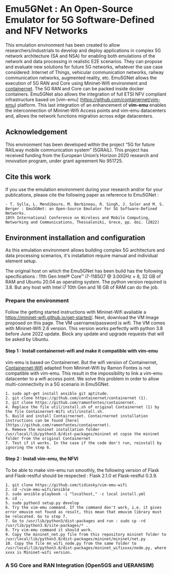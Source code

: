 # Emu5GNet : An Open-Source Emulator for 5G Software-Defined and NFV Networks
This emulation environment has been created to allow researchers/industrials to develop and deploy applications in complex 5G network architecture (SA and NSA) for enabling both emulations of the network and data processing in realistic E2E scenarios. They can propose and evaluate new solutions for future 5G networks, whatever the use case considered: Internet of Things, vehicular communication networks, railway communication networks, augmented reality, etc. Emu5GNet allows the execution of 5G RAN and Core using Mininet-Wifi environment and [containernet](https://containernet.github.io/). The 5G RAN and Core can be packed inside docker containers. Emu5GNet also allows the integration of full ETSI NFV compliant infrastructure based on [vim-emu] (https://github.com/containernet/vim-emu) platform. This last integration of an enhancement of **vim-emu** enables the interconnection of Mininet-Wifi Access points and vim-emu datacenters and, allows the network functions migration across edge datacenters.

## Acknowledgement
This environment has been developed within the project “5G for future RAILway mobile communication system” (5GRAIL). This project has received funding from the European Union’s Horizon 2020 research and innovation program, under grant agreement No 951725.

## Cite this work
If you use the emulation environment during your research and/or for your publications, please cite the following paper as reference to Emu5GNet :

```
- T. Sylla, L. Mendiboure, M. Berbineau, R. Singh, J. Soler and M. S. Berger : Emu5GNet: an Open-Source Emulator for 5G Software-Defined Networks. 
18th International Conference on Wireless and Mobile Computing, Networking and Communications, Thessaloniki, Grece, pp. doi. (2022)

```

## Environment installation and configuration
As this emulation environment allows building complex 5G architecture and data processing scenarios, it's installation require manual and individual element setup.

The original host on which the Emu5GNet has been build has the following specifications : 11th Gen Intel® Core™ i7-1185G7 @ 3.00GHz × 8, 32 GB of RAM and Ubuntu 20.04 as operating system. The python version required is 3.8. But any host with Intel i7 10th Gen and 16 GB of RAM can do the job.

### Prepare the environment
Follow the getting started instructions with Mininet-Wifi available a https://mininet-wifi.github.io/get-started/. Next, download the VM Image proposed on this page. The VM username/password is wifi. The VM comes with Mininet-Wifi 2.6 version. This version works perfectly with python 3.8 before June 2022 update. Block any update and upgrade requests that will be asked by Ubuntu.

#### Step 1 : Install containernet-wifi and make it compatible with vim-emu 
vim-emu is based on Containernet. But the wifi version of Containernet, [Containernet-Wifi](https://github.com/ramonfontes/containernet) adapted from Mininet-Wifi by Ramon Fontes is not compatible with vim-emu. This result in the impossibility to link a vim-emu datacenter to a wifi access point. We solve this problem in order to allow multi-connectivity in a 5G scenario in Emu5GNet.

```
1. sudo apt-get install ansible git aptitude.
2. git clone https://github.com/containernet/containernet (1).
3. git clone https://github.com/ramonfontes/containernet.
4. Replace the file util/install.sh of original Containernet (1) by the file Containernet-Wifi util/install.sh.
5. Build and install Contairnernet. Contairnernet installation instructions can be found [here](https://github.com/ramonfontes/containernet).
6. Remove the mininet installation folder /usr/local/lib/python3.8/dist-packages/mininet et copie the mininet folder from the original Containernet
7. Test if it works. In the case if the code don't run, reinstall by ignoring the step 6.
```

#### Step 2 : Install vim-emu, the NFVI
To be able to make vim-emu run smoothly, the following version of Flask and Flask-restful should be respected : Flask 2.1.0 et Flask-restful 0.3.9.
```
1. git clone https://github.com/tidiosky/vim-emu-wifi
2. cd ~/vim-emu-wifi/ansible
3. sudo ansible-playbook -i "localhost," -c local install.yml
4. cd ..
5. sudo python3 setup.py develop
6. Try the vim-emu command. If the command don't work, i.e. it gives error emuvim not found as result, this mean that emuvim library must be relocated. Go to step 7.
7. Go to /usr/lib/python3/dist-packages and run : sudo cp -rd /usr/lib/python3.8/site-packages/* .
8. Try vim-emu command it should work.
9. Copy the mininet_net.py file from this repository mininet folder to /usr/local/lib/python3.8/dist-packages/mininet/mininet/net.py
10. Copy the file mn_wifi_node.py from the same folder to /usr/local/lib/python3.8/dist-packages/mininet_wifixxxx/node.py, where xxxx is Mininet-wifi version.
```
### A 5G Core and RAN Integration (Open5GS and UERANSIM)

